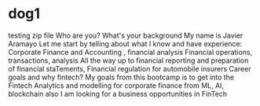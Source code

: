 # dog1
testing zip file
Who are you? What's your background
My name is Javier Aramayo
Let me start by telling about what I know and have experience: 
Corporate Finance and Accounting , financial analysis
Financial operations, transactions, analysis
All the way up to financial reporting and preparation of financial staTements, 
Financial regulation for automobile insurers
Career goals and why fintech?
My goals from this bootcamp is to get into the Fintech 
Analytics and modelling for corporate finance from ML, AI, blockchain
also I am looking for a business opportunities in FinTech

